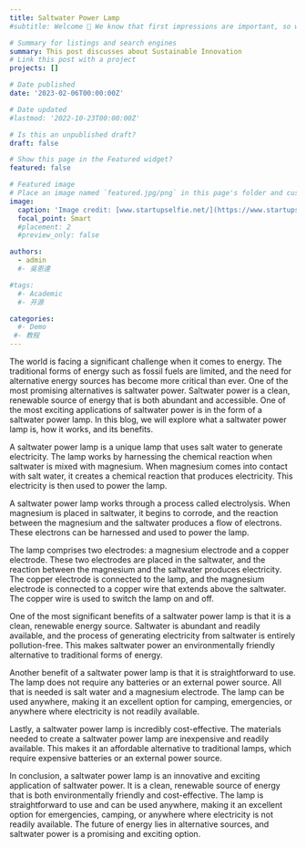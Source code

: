 ```yaml
---
title: Saltwater Power Lamp 
#subtitle: Welcome 👋 We know that first impressions are important, so we've populated your new site with some initial content to help you get familiar with everything in no time.

# Summary for listings and search engines
summary: This post discusses about Sustainable Innovation
# Link this post with a project
projects: []

# Date published
date: '2023-02-06T00:00:00Z'

# Date updated
#lastmod: '2022-10-23T00:00:00Z'

# Is this an unpublished draft?
draft: false

# Show this page in the Featured widget?
featured: false

# Featured image
# Place an image named `featured.jpg/png` in this page's folder and customize its options here.
image:
  caption: 'Image credit: [www.startupselfie.net/](https://www.startupselfie.net/2022/05/31/waterlight-portable-lantern-charged-with-salt-water/)'
  focal_point: Smart
  #placement: 2
  #preview_only: false

authors:
  - admin
  #- 吳恩達

#tags:
  #- Academic
  #- 开源

categories:
  #- Demo
 #- 教程
---
```

The world is facing a significant challenge when it comes to energy. The traditional forms of energy such as fossil fuels are limited, and the need for alternative energy sources has become more critical than ever. One of the most promising alternatives is saltwater power. Saltwater power is a clean, renewable source of energy that is both abundant and accessible. One of the most exciting applications of saltwater power is in the form of a saltwater power lamp. In this blog, we will explore what a saltwater power lamp is, how it works, and its benefits.

A saltwater power lamp is a unique lamp that uses salt water to generate electricity. The lamp works by harnessing the chemical reaction when saltwater is mixed with magnesium. When magnesium comes into contact with salt water, it creates a chemical reaction that produces electricity. This electricity is then used to power the lamp.

A saltwater power lamp works through a process called electrolysis. When magnesium is placed in saltwater, it begins to corrode, and the reaction between the magnesium and the saltwater produces a flow of electrons. These electrons can be harnessed and used to power the lamp.

The lamp comprises two electrodes: a magnesium electrode and a copper electrode. These two electrodes are placed in the saltwater, and the reaction between the magnesium and the saltwater produces electricity. The copper electrode is connected to the lamp, and the magnesium electrode is connected to a copper wire that extends above the saltwater. The copper wire is used to switch the lamp on and off.

One of the most significant benefits of a saltwater power lamp is that it is a clean, renewable energy source. Saltwater is abundant and readily available, and the process of generating electricity from saltwater is entirely pollution-free. This makes saltwater power an environmentally friendly alternative to traditional forms of energy.

Another benefit of a saltwater power lamp is that it is straightforward to use. The lamp does not require any batteries or an external power source. All that is needed is salt water and a magnesium electrode. The lamp can be used anywhere, making it an excellent option for camping, emergencies, or anywhere where electricity is not readily available.

Lastly, a saltwater power lamp is incredibly cost-effective. The materials needed to create a saltwater power lamp are inexpensive and readily available. This makes it an affordable alternative to traditional lamps, which require expensive batteries or an external power source.

In conclusion, a saltwater power lamp is an innovative and exciting application of saltwater power. It is a clean, renewable source of energy that is both environmentally friendly and cost-effective. The lamp is straightforward to use and can be used anywhere, making it an excellent option for emergencies, camping, or anywhere where electricity is not readily available. The future of energy lies in alternative sources, and saltwater power is a promising and exciting option.
 

















